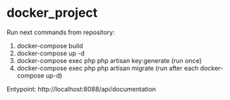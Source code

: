 # docker_project
Run next commands from repository:

1) docker-compose build
2) docker-compose up -d
3) docker-compose exec php php artisan key:generate (run once)
4) docker-compose exec php php artisan migrate (run after each docker-compose up-d)

Entypoint: http://localhost:8088/api/documentation
